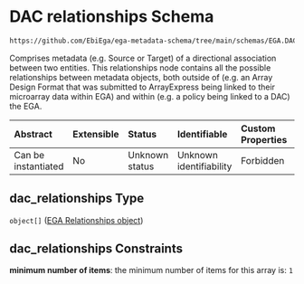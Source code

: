 # DAC relationships Schema

```txt
https://github.com/EbiEga/ega-metadata-schema/tree/main/schemas/EGA.DAC.json#/properties/dac_relationships
```

Comprises metadata (e.g. Source or Target) of a directional association between two entities. This relationships node contains all the possible relationships between metadata objects, both outside of (e.g. an Array Design Format that was submitted to ArrayExpress being linked to their microarray data within EGA) and within (e.g. a policy being linked to a DAC) the EGA.

| Abstract            | Extensible | Status         | Identifiable            | Custom Properties | Additional Properties | Access Restrictions | Defined In                                                  |
| :------------------ | :--------- | :------------- | :---------------------- | :---------------- | :-------------------- | :------------------ | :---------------------------------------------------------- |
| Can be instantiated | No         | Unknown status | Unknown identifiability | Forbidden         | Forbidden             | none                | [EGA.DAC.json*](../out/EGA.DAC.json "open original schema") |

## dac_relationships Type

`object[]` ([EGA Relationships object](ega-12-definitions-ega-relationships-object.md))

## dac_relationships Constraints

**minimum number of items**: the minimum number of items for this array is: `1`
